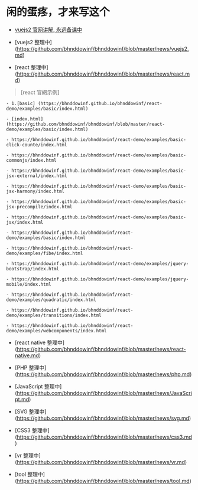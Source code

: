 # 闲的蛋疼，才来写这个

- [vuejs2 官网讲解, 永远备课中](https://github.com/bhnddowinf/vuejs2-learn)

- [vuejs2 整理中] (https://github.com/bhnddowinf/bhnddowinf/blob/master/news/vuejs2.md)

- [react 整理中] (https://github.com/bhnddowinf/bhnddowinf/blob/master/news/react.md)

> [react 官網示例]

    - 1.[basic] (https://bhnddowinf.github.io/bhnddowinf/react-demo/examples/basic/index.html)

    - [index.html] (https://github.com/bhnddowinf/bhnddowinf/blob/master/react-demo/examples/basic/index.html)

    - https://bhnddowinf.github.io/bhnddowinf/react-demo/examples/basic-click-counte/index.html

    - https://bhnddowinf.github.io/bhnddowinf/react-demo/examples/basic-commonjs/index.html

    - https://bhnddowinf.github.io/bhnddowinf/react-demo/examples/basic-jsx-external/index.html

    - https://bhnddowinf.github.io/bhnddowinf/react-demo/examples/basic-jsx-harmony/index.html

    - https://bhnddowinf.github.io/bhnddowinf/react-demo/examples/basic-jsx-precompile/index.html

    - https://bhnddowinf.github.io/bhnddowinf/react-demo/examples/basic-jsx/index.html

    - https://bhnddowinf.github.io/bhnddowinf/react-demo/examples/basic/index.html

    - https://bhnddowinf.github.io/bhnddowinf/react-demo/examples/fibe/index.html

    - https://bhnddowinf.github.io/bhnddowinf/react-demo/examples/jquery-bootstrap/index.html

    - https://bhnddowinf.github.io/bhnddowinf/react-demo/examples/jquery-mobile/index.html

    - https://bhnddowinf.github.io/bhnddowinf/react-demo/examples/quadratic/index.html

    - https://bhnddowinf.github.io/bhnddowinf/react-demo/examples/transitions/index.html

    - https://bhnddowinf.github.io/bhnddowinf/react-demo/examples/webcomponents/index.html



- [react native 整理中] (https://github.com/bhnddowinf/bhnddowinf/blob/master/news/react-native.md)

- [PHP 整理中] (https://github.com/bhnddowinf/bhnddowinf/blob/master/news/php.md)

- [JavaScript 整理中] (https://github.com/bhnddowinf/bhnddowinf/blob/master/news/JavaScript.md)

- [SVG 整理中] (https://github.com/bhnddowinf/bhnddowinf/blob/master/news/svg.md)

- [CSS3 整理中] (https://github.com/bhnddowinf/bhnddowinf/blob/master/news/css3.md)

- [vr 整理中] (https://github.com/bhnddowinf/bhnddowinf/blob/master/news/vr.md)

- [tool 整理中] (https://github.com/bhnddowinf/bhnddowinf/blob/master/news/tool.md)




